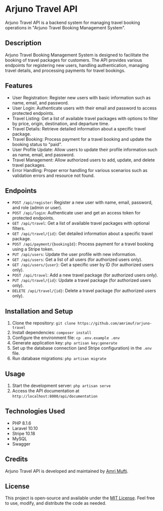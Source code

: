 # Arjuno Travel API

Arjuno Travel API is a backend system for managing travel booking operations in "Arjuno Travel Booking Management System".

## Description

Arjuno Travel Booking Management System is designed to facilitate the booking of travel packages for customers. The API provides various endpoints for registering new users, handling authentication, managing travel details, and processing payments for travel bookings.

## Features

- User Registration: Register new users with basic information such as name, email, and password.
- User Login: Authenticate users with their email and password to access protected endpoints.
- Travel Listing: Get a list of available travel packages with options to filter by price, origin, destination, and departure time.
- Travel Details: Retrieve detailed information about a specific travel package.
- Travel Booking: Process payment for a travel booking and update the booking status to "paid".
- User Profile Update: Allow users to update their profile information such as name, email, and password.
- Travel Management: Allow authorized users to add, update, and delete travel packages.
- Error Handling: Proper error handling for various scenarios such as validation errors and resource not found.

## Endpoints

- `POST /api/register`: Register a new user with name, email, password, and role (admin or user).
- `POST /api/login`: Authenticate user and get an access token for protected endpoints.
- `GET /api/travel`: Get a list of available travel packages with optional filters.
- `GET /api/travel/{id}`: Get detailed information about a specific travel package.
- `POST /api/payment/{bookingId}`: Process payment for a travel booking using a Stripe token.
- `PUT /api/users`: Update the user profile with new information.
- `GET /api/users`: Get a list of all users (for authorized users only).
- `GET /api/users/{user}`: Get a specific user by ID (for authorized users only).
- `POST /api/travel`: Add a new travel package (for authorized users only).
- `PUT /api/travel/{id}`: Update a travel package (for authorized users only).
- `DELETE /api/travel/{id}`: Delete a travel package (for authorized users only).

## Installation and Setup

1. Clone the repository: `git clone https://github.com/amrimuf/arjuno-travel`
2. Install dependencies: `composer install`
3. Configure the environment file: `cp .env.example .env`
4. Generate application key: `php artisan key:generate`
5. Set up the database connection (and Stripe configuration) in the `.env` file.
6. Run database migrations: `php artisan migrate`

## Usage

1. Start the development server: `php artisan serve`
2. Access the API documentation at `http://localhost:8000/api/documentation`

## Technologies Used

- PHP 8.1.6
- Laravel 10.10
- Stripe 10.18
- MySQL
- Swagger

## Credits

Arjuno Travel API is developed and maintained by [Amri Mufti](https://github.com/amrimuf).

## License

This project is open-source and available under the [MIT License](LICENSE). Feel free to use, modify, and distribute the code as needed.

